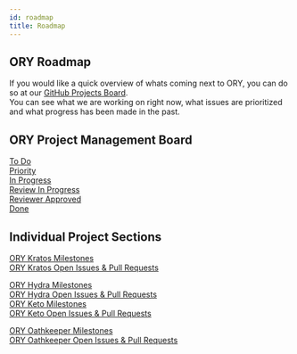 ```yaml
---
id: roadmap
title: Roadmap
---
```


## ORY Roadmap

If you would like a quick overview of whats coming next to ORY, you can do so at our [GitHub Projects Board](https://github.com/orgs/ory/projects/8).  
You can see what we are working on right now, what issues are prioritized and what progress has been made in the past.  

## ORY Project Management Board

[To Do](https://github.com/orgs/ory/projects/8#column-6092768)  
[Priority](https://github.com/orgs/ory/projects/8#column-7739379)  
[In Progress](https://github.com/orgs/ory/projects/8#column-6092769)  
[Review In Progress](https://github.com/orgs/ory/projects/8#column-6092770)  
[Reviewer Approved](https://github.com/orgs/ory/projects/8#column-6092771)  
[Done](https://github.com/orgs/ory/projects/8#column-6092772)  

## Individual Project Sections

[ORY Kratos Milestones](https://github.com/ory/kratos/milestones)  
[ORY Kratos Open Issues & Pull Requests](https://github.com/ory/kratos/issues?q=is%3Aopen+sort%3Aupdated-desc+sort%3Areactions-%2B1-desc)  

[ORY Hydra Milestones](https://github.com/ory/hydra/milestones)  
[ORY Hydra Open Issues & Pull Requests](https://github.com/ory/hydra/issues?q=is%3Aopen+sort%3Aupdated-desc+sort%3Areactions-%2B1-desc)  
[ORY Keto Milestones](https://github.com/ory/keto/milestones)  
[ORY Keto Open Issues & Pull Requests](https://github.com/ory/keto/issues?q=is%3Aopen+sort%3Aupdated-desc+sort%3Areactions-%2B1-desc)  

[ORY Oathkeeper Milestones](https://github.com/ory/oathkeeper/milestones)  
[ORY Oathkeeper Open Issues & Pull Requests](https://github.com/ory/oathkeeper/issues?q=is%3Aopen+sort%3Aupdated-desc+sort%3Areactions-%2B1-desc)  
